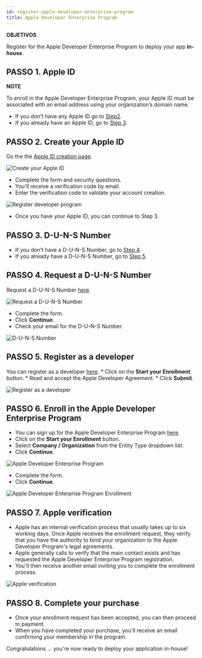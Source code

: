 ```yaml
---
id: register-apple-developer-enterprise-program
title: Apple Developer Enterprise Program
---
```

<div class = "objectives"> 

**OBJETIVOS**

Register for the Apple Developer Enterprise Program to deploy your app **in-house**.</div> 

## PASSO 1. Apple ID<div class = "tips"> 

**NOTE**

To enroll in the Apple Developer Enterprise Program, your Apple ID must be associated with an email address using your organization’s domain name.</div> 

* If you don’t have any Apple ID go to [Step2](#step-2-create-your-apple-id).
* If you already have an Apple ID, go to [Step 3](#step-3-d-u-n-s-number).

## PASSO 2. Create your Apple ID

Go the the [Apple ID creation page](https://appleid.apple.com/).

![Create your Apple ID](assets/deploy-in-house/Apple-ID-Creation-Page-4D-for-iOS.png)

* Complete the form and security questions.
* You'll receive a verification code by email.
* Enter the verification code to validate your account creation.

![Register developer program](assets/deploy-in-house/Register-developer-program-4D-for-iOS.png)

* Once you have your Apple ID, you can continue to Step 3.

## PASSO 3. D-U-N-S Number

* If you don’t have a D-U-N-S Number, go to [Step 4](#step-4-request-a-d-u-n-s-number).
* If you already have a D-U-N-S Number, go to [Step 5](#step-5-register-as-a-developer).

## PASSO 4. Request a D-U-N-S Number

Request a D-U-N-S Number [here](https://developer.apple.com/enroll/duns-lookup/#/search).

![Request a D-U-N-S Number](assets/deploy-in-house/DUNS-Number-Organization-4D-for-iOS.png)

* Complete the form.
* Click **Continue**.
* Check your email for the D-U-N-S Number.

![D-U-N-S Number](assets/deploy-in-house/DUNS-Number-Apple-Mail_4D-for-iOS.png)

## PASSO 5. Register as a developer

You can register as a developer [here](https://developer.apple.com/programs/enterprise/enroll/). * Click on the **Start your Enrollment** button. * Read and accept the Apple Developer Agreement. * Click **Submit**.

![Register as a developer](assets/deploy-in-house/Register-developer-4D-for-iOS.png)

## PASSO 6. Enroll in the Apple Developer Enterprise Program

* You can sign up for the Apple Developer Enterprise Program [here](https://developer.apple.com/enroll/enterprise/). 
* Click on the **Start your Enrollment** button.
* Select **Company / Organization** from the Entity Type dropdown list.
* Click **Continue**.

![Apple Developer Enterprise Program](assets/deploy-in-house/Apple-Developer-Enterprise-Program-4D-for-iOS.png)

* Complete the form. 
* Click **Continue**.

![Apple Developer Enterprise Program Enrollment](assets/deploy-in-house/Apple-Developer-Enterprise-Program-Enrollment-4D-for-iOS.png)

## PASSO 7. Apple verification

* Apple has an internal verification process that usually takes up to six working days. Once Apple receives the enrollment request, they verify that you have the authority to bind your organization to the Apple Developer Program's legal agreements.
* Apple generally calls to verify that the main contact exists and has requested the Apple Developer Enterprise Program registration.
* You'll then receive another email inviting you to complete the enrollment process.

![Apple verification](assets/deploy-in-house/Confirmation-email-Organisations-4D-for-iOS.png)

## PASSO 8. Complete your purchase

* Once your enrollment request has been accepted, you can then proceed to payment.
* When you have completed your purchase, you'll receive an email confirming your membership in the program.

Congratulations ... you're now ready to deploy your application in-house!